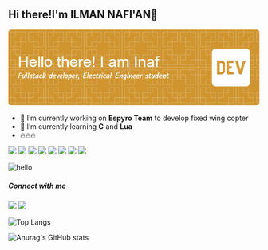 ## Hi there!I'm ILMAN NAFI'AN👋

![inaf29](img/github-header-image.png)
<!--
**Inaf29/inaf29** is a ✨ _special_ ✨ repository because its `README.md` (this file) appears on your GitHub profile.

Here are some ideas to get you started:

- 🔭 I’m currently working on ...
- 🌱 I’m currently learning ...
- 👯 I’m looking to collaborate on ...
- 🤔 I’m looking for help with ...
- 💬 Ask me about ...
- 📫 How to reach me: ...
- 😄 Pronouns: ...
- ⚡ Fun fact: ...
-->


- 🔭 I’m currently working on **Espyro Team** to develop fixed wing copter
- 🌱 I’m currently learning **C** and **Lua** 
- 🔥🔥🔥


<img src="https://img.shields.io/badge/C-00599C?style=for-the-badge&logo=c&logoColor=white"/>
<img src="https://img.shields.io/badge/C%2B%2B-00599C?style=for-the-badge&logo=c%2B%2B&logoColor=white"/>
<img src="https://img.shields.io/badge/HTML5-E34F26?style=for-the-badge&logo=html5&logoColor=white"/>
<img src="https://img.shields.io/badge/PHP-777BB4?style=for-the-badge&logo=php&logoColor=white"/>
<img src="https://img.shields.io/badge/Lua-2C2D72?style=for-the-badge&logo=lua&logoColor=white"/>
<img src="https://img.shields.io/badge/CSS3-1572B6?style=for-the-badge&logo=css3&logoColor=white"/>
<img src="https://img.shields.io/badge/JavaScript-323330?style=for-the-badge&logo=javascript&logoColor=F7DF1E"/>
<img src="https://img.shields.io/badge/MySQL-005C84?style=for-the-badge&logo=mysql&logoColor=white"/>



 ![hello](https://media1.tenor.com/m/Ixkomon842UAAAAd/fyodor-dostoyevsky-fyodor.gif) 

 ##### Connect with me
 <a href="https://www.instagram.com/inaf_29"><img src="https://img.shields.io/badge/Instagram-E4405F?style=for-the-badge&logo=instagram&logoColor=white"></a>
 <a href="https://www.linkedin.com/in/ilman-nafi-an-a335501b8/"><img src="https://img.shields.io/badge/LinkedIn-0077B5?style=for-the-badge&logo=linkedin&logoColor=white"></a>

![Top Langs](https://github-readme-stats.vercel.app/api/top-langs/?username=inaf29&layout=compact)

![Anurag's GitHub stats](https://github-readme-stats.vercel.app/api?username=inaf29&show_icons=true&theme=onedark)